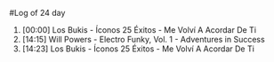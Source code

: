 #Log of 24 day

1. [00:00] Los Bukis - Íconos 25 Éxitos - Me Volví A Acordar De Ti
1. [14:15] Will Powers - Electro Funky, Vol. 1 - Adventures in Success
1. [14:23] Los Bukis - Íconos 25 Éxitos - Me Volví A Acordar De Ti
